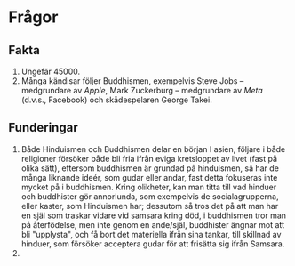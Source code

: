 # Frågor

## Fakta

1. Ungefär 45000.
2. Många kändisar följer Buddhismen, exempelvis Steve Jobs – medgrundare av _Apple_, Mark Zuckerburg – medgrundare av _Meta_ (d.v.s., Facebook) och skådespelaren George Takei.

## Funderingar

1. Både Hinduismen och Buddhismen delar en början I asien, följare i både religioner försöker både bli fria ifrån eviga kretsloppet av livet (fast på olika sätt), eftersom buddhismen är grundad på hinduismen, så har de många liknande ideér, som gudar eller andar, fast detta fokuseras inte mycket på i buddhismen. Kring olikheter, kan man titta till vad hinduer och buddhister gör annorlunda, som exempelvis de socialagrupperna, eller kaster, som Hinduismen har; dessutom så tros det på att man har en själ som traskar vidare vid samsara kring död, i buddhismen tror man på återfödelse, men inte genom en ande/själ, buddhister ängnar mot att bli "upplysta", och få bort det materiella ifrån sina tankar, till skillnad av hinduer, som försöker acceptera gudar för att frisätta sig ifrån Samsara.
2. 
